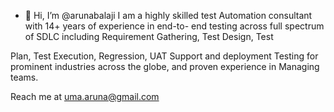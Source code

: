 - 👋 Hi, I’m @arunabalaji
I am a highly skilled test Automation consultant with 14+ years of experience in end-to-
end testing across full spectrum of SDLC including Requirement Gathering, Test Design, Test

Plan, Test Execution, Regression, UAT Support and deployment Testing for prominent
industries across the globe, and proven experience in Managing teams.

Reach me at uma.aruna@gmail.com
